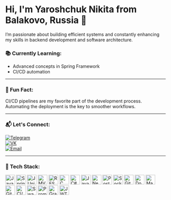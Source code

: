 # Hi, I'm Yaroshchuk Nikita from Balakovo, Russia 👋

I’m passionate about building efficient systems and constantly enhancing my skills in backend development and software architecture.

### 📚 Currently Learning:
- Advanced concepts in Spring Framework
- CI/CD automation

---

### 🌟 Fun Fact:
CI/CD pipelines are my favorite part of the development process. Automating the deployment is the key to smoother workflows.

---

### 📬 Let's Connect: 
[![Telegram](https://img.shields.io/badge/Telegram-%2300A2FF.svg?style=for-the-badge&logo=telegram&logoColor=white)](https://t.me/how_wow0)  
[![VK](https://img.shields.io/badge/VK-%230D8F5F.svg?style=for-the-badge&logo=vk&logoColor=white)](https://vk.com/howwow_ls)  
[![Email](https://img.shields.io/badge/Email-%23D14836.svg?style=for-the-badge&logo=gmail&logoColor=white)](mailto:yarohsyk10@gmail.com)

---

### 🚀 Tech Stack:
<img alt="Java" height="30px" src="https://img.shields.io/static/v1?label=&message=Java&color=orange&style=for-the-badge" />  <img alt="Spring" height="30px" src="https://img.shields.io/static/v1?label=&message=Spring&color=green&style=for-the-badge" />  <img alt="JUnit" height="30px" src="https://img.shields.io/static/v1?label=&message=JUnit&color=red&style=for-the-badge" />  <img alt="MVVM" height="30px" src="https://img.shields.io/static/v1?label=&message=MVVM&color=blue&style=for-the-badge" />  <img alt="REST API" height="30px" src="https://img.shields.io/static/v1?label=&message=REST%20API&color=yellow&style=for-the-badge" />  <img alt="C" height="30px" src="https://img.shields.io/static/v1?label=&message=C&color=blue&style=for-the-badge" />  <img alt="C#" height="30px" src="https://img.shields.io/static/v1?label=&message=C%23&color=purple&style=for-the-badge" />  <img alt="JavaScript" height="30px" src="https://img.shields.io/static/v1?label=&message=JavaScript&color=yellow&style=for-the-badge" />  <img alt="NestJS" height="30px" src="https://img.shields.io/static/v1?label=&message=NestJS&color=yellow&style=for-the-badge" />  <img alt="PostgreSQL" height="30px" src="https://img.shields.io/static/v1?label=&message=PostgreSQL&color=blue&style=for-the-badge" />  <img alt="Socket.IO" height="30px" src="https://img.shields.io/static/v1?label=&message=Socket.IO&color=yellow&style=for-the-badge" />  <img alt="Git" height="30px" src="https://img.shields.io/static/v1?label=&message=Git&color=gray&style=for-the-badge" />  <img alt="Docker" height="30px" src="https://img.shields.io/static/v1?label=&message=Docker&color=blue&style=for-the-badge" />  <img alt="Maven" height="30px" src="https://img.shields.io/static/v1?label=&message=Maven&color=red&style=for-the-badge" />  <img alt="GitHub Actions" height="30px" src="https://img.shields.io/static/v1?label=&message=GitHub%20Actions&color=blue&style=for-the-badge" />  <img alt="CI/CD" height="30px" src="https://img.shields.io/static/v1?label=&message=CI/CD&color=orange&style=for-the-badge" />  <img alt="Swagger" height="30px" src="https://img.shields.io/static/v1?label=&message=Swagger&color=blue&style=for-the-badge" />  <img alt="Prometheus" height="30px" src="https://img.shields.io/static/v1?label=&message=Prometheus&color=green&style=for-the-badge" />  <img alt="Grafana" height="30px" src="https://img.shields.io/static/v1?label=&message=Grafana&color=blue&style=for-the-badge" />  <img alt="JWT" height="30px" src="https://img.shields.io/static/v1?label=&message=JWT&color=cyan&style=for-the-badge" /> 
